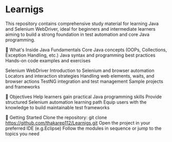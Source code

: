 # Learnigs
This repository contains comprehensive study material for learning Java and Selenium WebDriver, ideal for beginners and intermediate learners aiming to build a strong foundation in test automation and core Java programming.

📘 What's Inside
Java Fundamentals
Core Java concepts (OOPs, Collections, Exception Handling, etc.)
Java syntax and programming best practices
Hands-on code examples and exercises

Selenium WebDriver
Introduction to Selenium and browser automation
Locators and interaction strategies
Handling web elements, waits, and browser actions
TestNG integration and test management
Sample projects and frameworks

🎯 Objectives
Help learners gain practical Java programming skills
Provide structured Selenium automation learning path
Equip users with the knowledge to build maintainable test frameworks

🚀 Getting Started
Clone the repository:
git clone https://github.com/thakarep112/Learnigs.git
Open the project in your preferred IDE (e.g.Eclipse)
Follow the modules in sequence or jump to the topics you need
